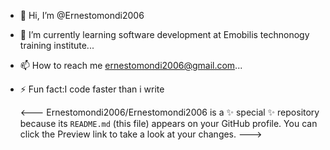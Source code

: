 - 👋 Hi, I’m @Ernestomondi2006
- 🌱 I’m currently learning software development at Emobilis technonogy training institute...
- 📫 How to reach me ernestomondi2006@gmail.com...
- ⚡ Fun fact:I code faster than i write

  <---
Ernestomondi2006/Ernestomondi2006 is a ✨ special ✨ repository because its `README.md` (this file) appears on your GitHub profile.
You can click the Preview link to take a look at your changes.
--->
